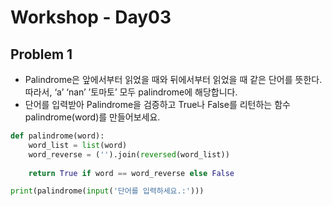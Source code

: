 # Workshop - Day03

## Problem 1

- Palindrome은 앞에서부터 읽었을 때와 뒤에서부터 읽었을 때 같은 단어를 뜻한다.
  따라서, ‘a’ ‘nan’ ’토마토’ 모두 palindrome에 해당합니다.
- 단어를 입력받아 Palindrome을 검증하고 True나 False를 리턴하는
  함수 palindrome(word)를 만들어보세요.

```python
def palindrome(word):
    word_list = list(word)
    word_reverse = ('').join(reversed(word_list))
    
    return True if word == word_reverse else False

print(palindrome(input('단어를 입력하세요.:')))
```



